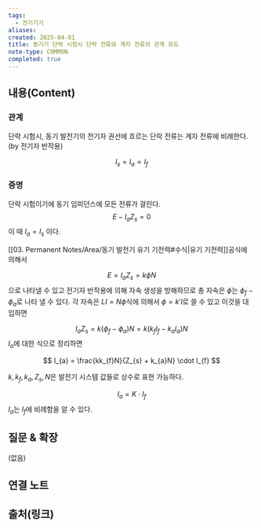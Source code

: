 ```yaml
---
tags:
  - 전기기기
aliases: 
created: 2025-04-01
title: 동기기 단락 시험시 단락 전류와 계자 전류의 관계 유도
note-type: COMMON
completed: true
---
```


## 내용(Content)

### 관계

단락 시험시, 동기 발전기의 전기자 권선에 흐르는 단락 전류는 계자 전류에 비례한다. (by 전기자 반작용)

$$
I_{s} = I_{a} \propto I_{f}
$$

### 증명

단락 시험이기에 동기 임피던스에 모든 전류가 걸린다.
$$
E - I_{a}Z_{s} = 0
$$
이 때 $I_{a} = I_{s}$ 이다.

[[03. Permanent Notes/Area/동기 발전기 유기 기전력#수식|유기 기전력]]공식에 의해서

$$
E = I_{a}Z_{s} = k \phi N
$$
으로 나타낼 수 있고 전기자 반작용에 의해 자속 생성을 방해하므로 총 자속은 $\phi$는 $\phi_{f}-\phi _a$로 나타 낼 수 있다. 각 자속은 $LI = N\phi$식에 의해서 $\phi = k'I$로 쓸 수 있고 이것을 대입하면

$$
I_{a}Z_{s} = k(\phi_{f} - \phi_{a})N = k (k_{f}I_{f} - k_{a}I_{a})N
$$
$I_a$에 대한 식으로 정리하면

$$
I_{a} = \frac{kk_{f}N}{Z_{s} + k_{a}N} \cdot I_{f}
$$

$k, k_{f},k_{a}, Z_{s}, N$은 발전기 시스템 값들로 상수로 표현 가능하다.

$$
I_{a} = K \cdot I_{f}
$$
$I_{a}$는 $I_{f}$에 비례함을 알 수 있다.


## 질문 & 확장

(없음)

## 연결 노트

## 출처(링크)

